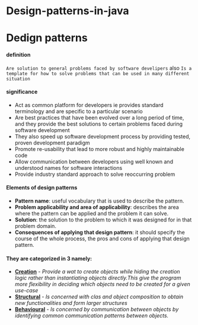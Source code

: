 # Design-patterns-in-java

# Dedign patterns

#### definition
`
Are solution to general problems faced by software develipers
`
also
`Is a template for how to solve problems that can be used in many different situation`

#### significance
- Act as common platform for developers ie provides standard terminology  and are specific to a particular scenario
- Are best practices that have been evolved over a long period of time, and they provide the best solutions to certain problems faced  during software development
- They also speed up software development process by providing tested, proven development paradigm
- Promote re-usability that lead to more robust and highly maintainable code
- Allow communication between developers using well known and understood names for software interactions
- Provide industry standard approach to solve reoccurring problem


#### Elements of design patterns
- **Pattern name**: useful vocabulary that is used to describe the pattern.
- **Problem applicability and area of applicability**: describes the area where the pattern can be applied and the problem it can solve.
- **Solution**: the solution to the problem to which it was designed for in that problem domain.
- **Consequences of applying that design pattern**: it should specify the course of the whole process, the pros and cons of applying that design pattern.

#### They are categorized in 3 namely:
- **[Creation](./creational)** - _Provide a wat to create objects while hiding the creation logic rather than instantiating objects directly.This give the program more flexibility in deciding which objects need to be created for a given use-case_
- **[Structural](./src/structural)** - _Is concerned with clas and object composition to obtain new functionalities and form larger structures_
- **[Behavioural](./src/behavioural/readme.md)** - _Is concerned by communication between objects by identifying common communication patterns between objects._
